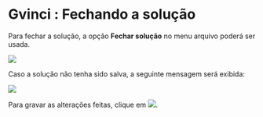 # Gvinci : Fechando a solução

Para fechar a solução, a opção **Fechar solução** no menu arquivo poderá ser usada.

![](http://www.gvinci.com.br/manual/fechagv5.zoom80.png)

Caso a solução não tenha sido salva, a seguinte mensagem será exibida:

![](http://www.gvinci.com.br/manual/gvincisalva.zoom80.png)

Para gravar as alterações feitas, clique em ![](http://www.gvinci.com.br/manual/sim-bt.png).

